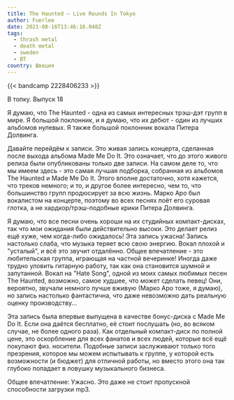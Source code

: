 ```yaml
---
title: The Haunted — Live Rounds In Tokyo
author: Fuerlee
date: 2021-08-16T13:46:16.048Z
tags:
  - thrash metal
  - death metal
  - sweden
  - ВТ
country: Швеция
---
```

{{< bandcamp 2228406233 >}}

В топку. Выпуск 18

Я думаю, что The Haunted - одна из самых интересных трэш-дэт групп в мире. Я большой поклонник, и я думаю, что их дебют - один из лучших альбомов нулевых. Я также большой поклонник вокала Питера Долвинга.

Давайте перейдём к записи. Это живая запись концерта, сделанная после выхода альбома Made Me Do It. Это означает, что до этого живого релиза были опубликованы только две записи. На самом деле то, что мы имеем здесь - это самая лучшая подборка, собранная из альбомов The Haunted и Made Me Do It. Этого вполне достаточно, хотя кажется, что треков немного; и то, и другое более интересно, чем то, что большинство групп продюсирует за всю жизнь. Марко Аро был вокалистом на концерте, поэтому во всех песнях поёт его суровая глотка, а не хардкор/трэш-подобные крики Питера Долвинга.

Я думаю, что все песни очень хороши на их студийных компакт-дисках, так что мои ожидания были действительно высоки. Это делает релиз ещё хуже, чем когда-либо ожидалось! Эта запись ужасна! Запись настолько слаба, что музыка теряет всю свою энергию. Вокал плохой и "усталый", и всё это звучит отдалённо. Общее впечатление - это любительская группа, играющая на частной вечеринке! Иногда даже трудно уловить гитарную работу, так как она становится шумной и запутанной. Вокал на "Hate Song", одной из моих самых любимых песен The Haunted, возможно, самое худшее, что может сделать певец! Они, вероятно, звучали немного лучше вживую (Марко Аро тоже, я думаю), но запись настолько фантастична, что даже невозможно дать реальную оценку производству...

Эта запись была впервые выпущена в качестве бонус-диска с Made Me Do It. Если она даётся бесплатно, её стоит послушать (но, во всяком случае, не более одного раза). Как отдельный компакт-диск по полной цене, это оскорбление для всех фанатов и всех людей, которые всё ещё покупают физ. носители. Подобные записи заслуживают только того презрения, которое мы можем испытывать к группе, у которой есть возможности (и бюджет) для отличной работы, но вместо этого она так глубоко попадает в ловушку музыкального бизнеса.

Общее впечатление: Ужасно. Это даже не стоит пропускной способности загрузки mp3.